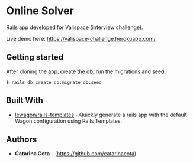 # Online Solver

Rails app developed for Valispace (interview challenge).

Live demo here: https://valispace-challenge.herokuapp.com/

## Getting started

After cloning the app, create the db, run the migrations and seed.

```
$ rails db:create db:migrate db:seed
```

## Built With

* [lewagon/rails-templates](https://github.com/lewagon/rails-templates) - Quickly generate a rails app with the default Wagon configuration using Rails Templates.

## Authors

* **Catarina Cota** - (https://github.com/catarinacota)
